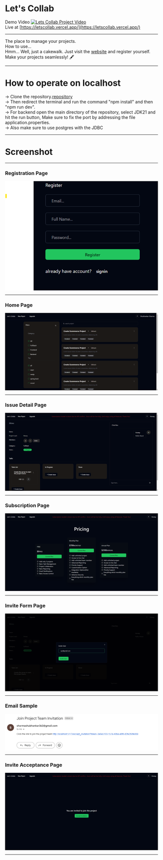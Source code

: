 # Let's Collab
Demo Video [![Lets Collab Project Video](https://youtu.be/wznao5k2HU4?si=6xUsARQ_nXiVk8O5)](https://youtu.be/wznao5k2HU4?si=6xUsARQ_nXiVk8O5)
<br>
Live at [https://letscollab.vercel.app/](https://letscollab.vercel.app/)
***

The place to manage your projects.
<br>
How to use...
<br>
Hmm... Well, just a cakewalk. Just visit the [website](https://letscollab.vercel.app/) and register yourself.
<br>
Make your projects seamlessly! 🖋

***

# How to operate on localhost
-> Clone the repository.[repository](https://github.com/shubhankarsharma876/Let-s-Collab)
<br>
-> Then redirect the terminal and run the command "npm install" and then "npm run dev".
<br>
-> For backend open the main directory of the repository, select JDK21 and hit the run button, Make sure to fix the port by addressing the file application.properties.
<br>
-> Also make sure to use postgres with the JDBC
<br> 

***

# Screenshot
***
### Registration Page

<img align="center" src="https://github.com/shubhankarsharma876/Lets-collab-frontend/blob/main/public/Registration%20page.png"/>

***

### Home Page

<img align="center" src="https://github.com/shubhankarsharma876/Lets-collab-frontend/blob/main/public/Home.png"/>

***

### Issue Detail Page

<img align="center" src="https://github.com/shubhankarsharma876/Lets-collab-frontend/blob/main/public/issue%20details%20page.png"/>

***

### Subscription Page

<img align="center" src="https://github.com/shubhankarsharma876/Lets-collab-frontend/blob/main/public/subscription%20page.png"/>

***

### Invite Form Page

<img align="center" src="https://github.com/shubhankarsharma876/Lets-collab-frontend/blob/main/public/invite%20form.png"/>

***

### Email Sample

<img align="center" src="https://github.com/shubhankarsharma876/Lets-collab-frontend/blob/main/public/Email%20sample.png"/>

***

### Invite Acceptance Page

<img align="center" src="https://github.com/shubhankarsharma876/Lets-collab-frontend/blob/main/public/acceptance%20page.png"/>

***





